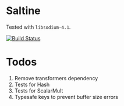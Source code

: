 # Saltine

Tested with `libsodium-4.1`.

[![Build Status](https://travis-ci.org/tel/saltine.png?branch=master)](https://travis-ci.org/tel/saltine)

# Todos

1. Remove transformers dependency
2. Tests for Hash
3. Tests for ScalarMult
4. Typesafe keys to prevent buffer size errors
